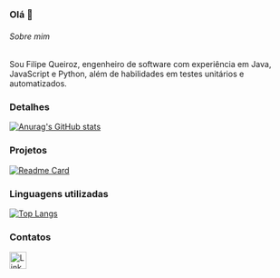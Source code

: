 ### Olá 👋

###### Sobre mim
Sou Filipe Queiroz, engenheiro de software com experiência em Java, JavaScript e Python, além de habilidades em testes unitários e automatizados.


### Detalhes

[![Anurag's GitHub stats](https://github-readme-stats.vercel.app/api?username=Filipe-Queiroz&show_icons=true&theme=dark)](https://github.com/anuraghazra/github-readme-stats)

### Projetos

[![Readme Card](https://github-readme-stats.vercel.app/api/pin/?username=Filipe-Queiroz&repo=Efood.github.io&theme=dark)](https://github.com/anuraghazra/github-readme-stats)


### Linguagens utilizadas

[![Top Langs](https://github-readme-stats.vercel.app/api/top-langs/?username=Filipe-Queiroz&layout=compact)](https://github.com/anuraghazra/github-readme-stats)

### Contatos

[<img src='https://img.shields.io/badge/LinkedIn-0077B5?style=for-the-badge&logo=linkedin&logoColor=white' alt='Linkedin' height='30'>](https://www.linkedin.com/in/pedrobrocaldi/)
